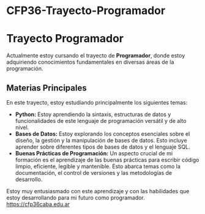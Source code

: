 # CFP36-Trayecto-Programador

# Trayecto Programador

Actualmente estoy cursando el trayecto de **Programador**, donde estoy adquiriendo conocimientos fundamentales en diversas áreas de la programación.

## Materias Principales

En este trayecto, estoy estudiando principalmente los siguientes temas:

* **Python:** Estoy aprendiendo la sintaxis, estructuras de datos y funcionalidades de este lenguaje de programación versátil y de alto nivel.
* **Bases de Datos:** Estoy explorando los conceptos esenciales sobre el diseño, la gestión y la manipulación de bases de datos. Esto incluye aprender sobre diferentes tipos de bases de datos y el lenguaje SQL.
* **Buenas Prácticas de Programación:** Un aspecto crucial de mi formación es el aprendizaje de las buenas prácticas para escribir código limpio, eficiente, legible y mantenible. Esto abarca temas como la documentación, el control de versiones y las metodologías de desarrollo.

Estoy muy entusiasmado con este aprendizaje y con las habilidades que estoy desarrollando para mi futuro como programador.
https://cfp36caba.edu.ar
